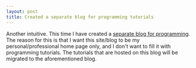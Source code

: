 ```yaml
---
layout: post
title: Created a separate blog for programming tutorials
---
```


Another intuitive. This time I have created a [separate blog for programming](http://codingmakesyouhappy.com). The reason for this is that I want this site/blog to be my personal/professional home page only, and I don't want to fill it with programming tutorials. The tutorials that are hosted on this blog will be migrated to the aforementioned blog.
